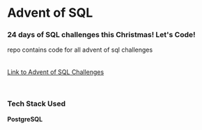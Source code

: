 # Advent of SQL


### 24 days of SQL challenges this Christmas! Let's Code!
repo contains code for all advent of sql challenges  
<br />   
[Link to Advent of SQL Challenges](https://adventofsql.com/)

<br />   

 

### Tech Stack Used
**PostgreSQL**
